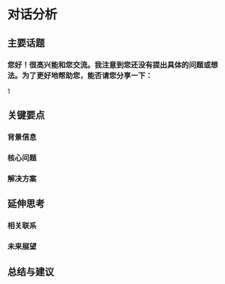 # 对话分析
## 主要话题
### 您好！很高兴能和您交流。我注意到您还没有提出具体的问题或想法。为了更好地帮助您，能否请您分享一下：

1
## 关键要点
### 背景信息
### 核心问题
### 解决方案
## 延伸思考
### 相关联系
### 未来展望
## 总结与建议